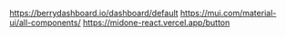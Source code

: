 https://berrydashboard.io/dashboard/default
https://mui.com/material-ui/all-components/
https://midone-react.vercel.app/button
